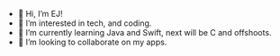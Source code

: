- 👋 Hi, I’m EJ!
- 👀 I’m interested in tech, and coding.
- 🌱 I’m currently learning Java and Swift, next will be C and offshoots.
- 💞️ I’m looking to collaborate on my apps.

<!---
ejsherf/ejsherf is a ✨ special ✨ repository because its `README.md` (this file) appears on your GitHub profile.
You can click the Preview link to take a look at your changes.
--->
